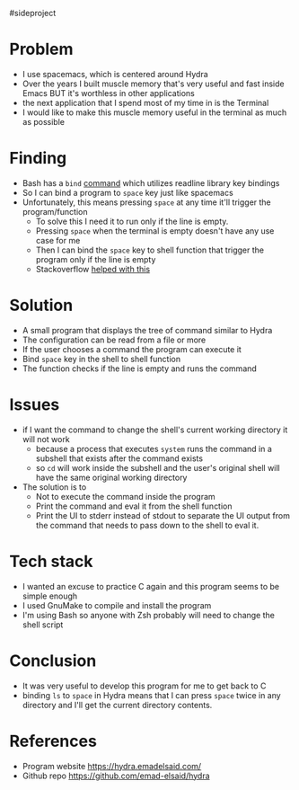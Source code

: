 #sideproject  

# Problem
+ I use spacemacs, which is centered around Hydra
+ Over the years I built muscle memory that's very useful and fast inside Emacs BUT it's worthless in other applications
+ the next application that I spend most of my time in is the Terminal
+ I would like to make this muscle memory useful in the terminal as much as possible

# Finding 
+ Bash has a `bind` [command](https://www.man7.org/linux/man-pages/man1/bash.1.html#:~:text=bind%20%5B%2Dm%20keymap%5D%20%5B%2DlpsvPSVX%5D) which utilizes readline library key bindings
+ So I can bind a program to `space` key just like spacemacs
+ Unfortunately, this means pressing `space` at any time it'll trigger the program/function
  + To solve this I need it to run only if the line is empty.
  + Pressing `space` when the terminal is empty doesn't have any use case for me
  + Then I can bind the `space` key to shell function that trigger the program only if the line is empty
  + Stackoverflow [helped with this](https://stackoverflow.com/questions/76916813/bash-completion-with-space-key-only-if-the-line-is-empty)


# Solution
+ A small program that displays the tree of command similar to Hydra
+ The configuration can be read from a file or more
+ If the user chooses a command the program can execute it
+ Bind `space` key in the shell to shell function
+ The function checks if the line is empty and runs the command

# Issues
+ if I want the command to change the shell's current working directory it will not work
  + because a process that executes `system` runs the command in a subshell that exists after the command exists
  + so `cd` will work inside the subshell and the user's original shell will have the same original working directory
+ The solution is to
  + Not to execute the command inside the program
  + Print the command and eval it from the shell function
  + Print the UI to stderr instead of stdout to separate the UI output from the command that needs to pass down to the shell to eval it.

# Tech stack

+ I wanted an excuse to practice C again and this program seems to be simple enough
+ I used GnuMake to compile and install the program
+ I'm using Bash so anyone with Zsh probably will need to change the shell script 

# Conclusion
+ It was very useful to develop this program for me to get back to C
+ binding `ls` to `space` in Hydra means that I can press `space` twice in any directory and I'll get the current directory contents.

# References
+ Program website https://hydra.emadelsaid.com/
+ Github repo https://github.com/emad-elsaid/hydra


